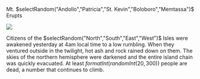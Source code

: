 Mt. $selectRandom("Andollo","Patricia","St. Kevin","Boloboro","Memtassa")$ Erupts

![](newspaper/images/volcano01.png)

Citizens of the $selectRandom("North","South","East","West")$ Isles were awakened yesterday at 4am local time to a low rumbling. When they ventured outside in the twilight, hot ash and rock rained down on them. The skies of the northern hemisphere were darkened and the entire island chain was quickly evacuated. At least $formatInt(randomInt(20,300))$ people are dead, a number that continues to climb.

